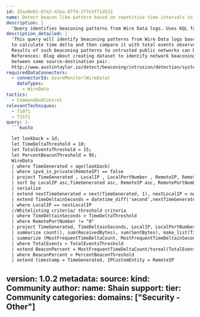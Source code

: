 ```yaml
---
id: 33aa0e01-87e2-43ea-87f9-2f7e3ff1d532
name: Detect beacon like pattern based on repetitive time intervals in Wire Data Traffic
description: |
  'Query identifies beaconing patterns from Wire Data logs. Uses KQL functions to calculate time delta and find beaconing percentage. Results of beaconing to untrusted public networks can be investigated.'
description_detailed: |
  'This query will identify beaconing patterns from Wire Data logs based on timedelta patterns. The query leverages various KQL functions
  to calculate time delta and then compare it with total events observed in a day to find percentage of beaconing.
  Results of such beaconing patterns to untrusted public networks can be a good starting point for investigation.
  References: Blog about creating dataset to identify network beaconing via repetitive time intervals seen against total traffic
  between same source-destination pair.
  http://www.austintaylor.io/detect/beaconing/intrusion/detection/system/command/control/flare/elastic/stack/2017/06/10/detect-beaconing-with-flare-elasticsearch-and-intrusion-detection-systems/'
requiredDataConnectors:
  - connectorId: AzureMonitor(WireData)
    dataTypes:
      - WireData
tactics:
  - CommandAndControl
relevantTechniques:
  - T1071
  - T1571
query: |-
  ```kusto

  let lookback = 1d;
  let TimeDeltaThreshold = 10;
  let TotalEventsThreshold = 15;
  let PercentBeaconThreshold = 95;
  WireData
  | where TimeGenerated > ago(lookback)
  | where ipv4_is_private(RemoteIP) == false
  | project TimeGenerated , LocalIP , LocalPortNumber , RemoteIP, RemotePortNumber, ReceivedBytes, SentBytes
  | sort by LocalIP asc,TimeGenerated asc, RemoteIP asc, RemotePortNumber asc
  | serialize
  | extend nextTimeGenerated = next(TimeGenerated, 1), nextLocalIP = next(LocalIP, 1)
  | extend TimeDeltainSeconds = datetime_diff('second',nextTimeGenerated,TimeGenerated)
  | where LocalIP == nextLocalIP
  //Whitelisting criteria/ threshold criteria
  | where TimeDeltainSeconds > TimeDeltaThreshold
  | where RemotePortNumber != "0"
  | project TimeGenerated, TimeDeltainSeconds, LocalIP, LocalPortNumber,RemoteIP,RemotePortNumber, ReceivedBytes, SentBytes
  | summarize count(), sum(ReceivedBytes), sum(SentBytes), make_list(TimeDeltainSeconds) by TimeDeltainSeconds, bin(TimeGenerated, 1h), LocalIP, RemoteIP, RemotePortNumber
  | summarize (MostFrequentTimeDeltaCount, MostFrequentTimeDeltainSeconds)=arg_max(count_, TimeDeltainSeconds), TotalEvents=sum(count_), TotalSentBytes=sum(sum_SentBytes),TotalReceivedBytes=sum(sum_ReceivedBytes) by bin(TimeGenerated, 1h), LocalIP, RemoteIP, RemotePortNumber
  | where TotalEvents > TotalEventsThreshold
  | extend BeaconPercent = MostFrequentTimeDeltaCount/toreal(TotalEvents) * 100
  | where BeaconPercent > PercentBeaconThreshold
  | extend timestamp = TimeGenerated, IPCustomEntity = RemoteIP
  ```
version: 1.0.2
metadata:
  source:
    kind: Community
  author:
    name: Shain
  support:
    tier: Community
  categories:
    domains: ["Security - Other"]
---
```


